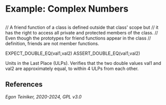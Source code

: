 # Example: Complex Numbers

```C++
```


// A friend function of a class is defined outside that class' scope but 
// it has the right to access all private and protected members of the class. 
// Even though the prototypes for friend functions appear in the class 
// definition, friends are not member functions.


EXPECT_DOUBLE_EQ(val1,val2)
ASSERT_DOUBLE_EQ(val1,val2)

Units in the Last Place (ULPs).
Verifies that the two double values val1 and val2 are approximately equal, to within 4 ULPs from each other.


## References


*Egon Teiniker, 2020-2024, GPL v3.0*

